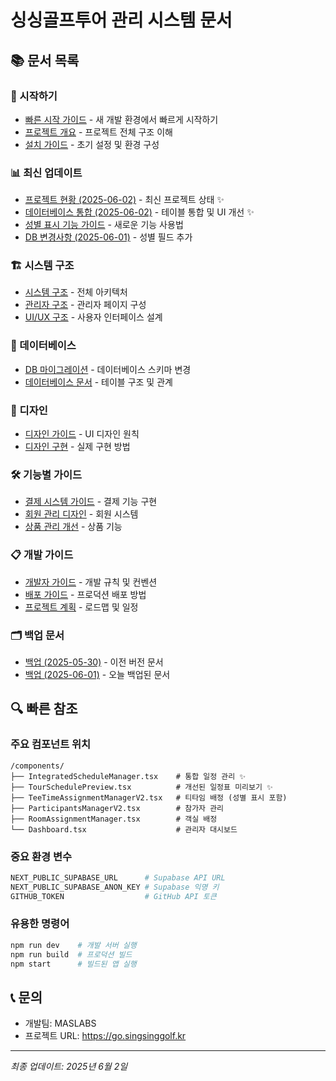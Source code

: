 # 싱싱골프투어 관리 시스템 문서

## 📚 문서 목록

### 🚀 시작하기
- [빠른 시작 가이드](./QUICK_START_GUIDE.md) - 새 개발 환경에서 빠르게 시작하기
- [프로젝트 개요](./project-overview.md) - 프로젝트 전체 구조 이해
- [설치 가이드](./setup.md) - 초기 설정 및 환경 구성

### 📊 최신 업데이트
- [프로젝트 현황 (2025-06-02)](./PROJECT_STATUS_20250602.md) - 최신 프로젝트 상태 ✨
- [데이터베이스 통합 (2025-06-02)](./updates/DB_CONSOLIDATION_20250602.md) - 테이블 통합 및 UI 개선 ✨
- [성별 표시 기능 가이드](./GENDER_DISPLAY_GUIDE.md) - 새로운 기능 사용법
- [DB 변경사항 (2025-06-01)](./DB_CHANGES_20250601.md) - 성별 필드 추가

### 🏗 시스템 구조
- [시스템 구조](./system-structure.md) - 전체 아키텍처
- [관리자 구조](./admin-structure.md) - 관리자 페이지 구성
- [UI/UX 구조](./ui-ux-structure.md) - 사용자 인터페이스 설계

### 💾 데이터베이스
- [DB 마이그레이션](./db_migration.md) - 데이터베이스 스키마 변경
- [데이터베이스 문서](./database/) - 테이블 구조 및 관계

### 🎨 디자인
- [디자인 가이드](./design-guide.md) - UI 디자인 원칙
- [디자인 구현](./design-implementation.md) - 실제 구현 방법

### 🛠 기능별 가이드
- [결제 시스템 가이드](./payment-system-guide.md) - 결제 기능 구현
- [회원 관리 디자인](./member-management-design.md) - 회원 시스템
- [상품 관리 개선](./product-management-enhancement.md) - 상품 기능

### 📋 개발 가이드
- [개발자 가이드](./DEVELOPER_GUIDE.md) - 개발 규칙 및 컨벤션
- [배포 가이드](./deployment_guide.md) - 프로덕션 배포 방법
- [프로젝트 계획](./project_plan.md) - 로드맵 및 일정

### 🗂 백업 문서
- [백업 (2025-05-30)](./backup_20250530/) - 이전 버전 문서
- [백업 (2025-06-01)](./backup_20250601/) - 오늘 백업된 문서

## 🔍 빠른 참조

### 주요 컴포넌트 위치
```
/components/
├── IntegratedScheduleManager.tsx    # 통합 일정 관리 ✨
├── TourSchedulePreview.tsx          # 개선된 일정표 미리보기 ✨
├── TeeTimeAssignmentManagerV2.tsx   # 티타임 배정 (성별 표시 포함)
├── ParticipantsManagerV2.tsx        # 참가자 관리
├── RoomAssignmentManager.tsx        # 객실 배정
└── Dashboard.tsx                    # 관리자 대시보드
```

### 중요 환경 변수
```bash
NEXT_PUBLIC_SUPABASE_URL      # Supabase API URL
NEXT_PUBLIC_SUPABASE_ANON_KEY # Supabase 익명 키
GITHUB_TOKEN                  # GitHub API 토큰
```

### 유용한 명령어
```bash
npm run dev    # 개발 서버 실행
npm run build  # 프로덕션 빌드
npm start      # 빌드된 앱 실행
```

## 📞 문의
- 개발팀: MASLABS
- 프로젝트 URL: https://go.singsinggolf.kr

---
*최종 업데이트: 2025년 6월 2일*
